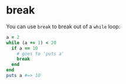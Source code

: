 # break

You can use `break` to break out of a `while` loop:

```ruby
a = 2
while (a += 1) < 20
  if a == 10
    # goes to 'puts a'
    break
  end
end
puts a #=> 10
```

